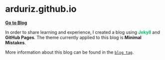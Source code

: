 # arduriz.github.io

[**Go to Blog**](https://arduriz.github.io)

In order to share learning and experience, I created a blog using <span style="color:#00bf5f">**Jekyll**</span> and **GitHub Pages**.
The theme currently applied to this blog is **Minimal Mistakes**.

More information about this blog can be found in the [`blog tag`](https://arduriz.github.io/tags/#blog/).

